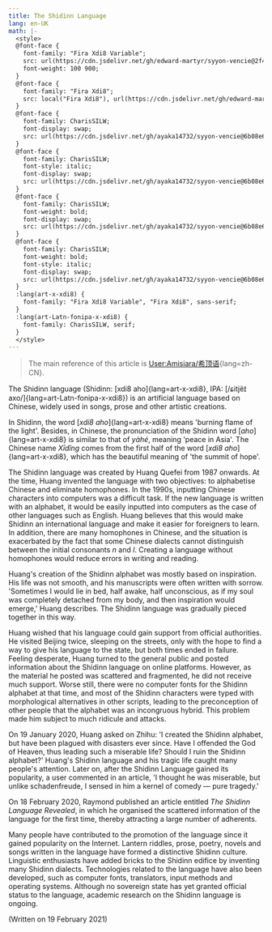 ```yaml
---
title: The Shidinn Language
lang: en-UK
math: |-
  <style>
  @font-face {
    font-family: "Fira Xdi8 Variable";
    src: url(https://cdn.jsdelivr.net/gh/edward-martyr/syyon-vencie@2f449da/Fira%20Xdi8%20Variable-subset.woff2) format('woff2-variations');
    font-weight: 100 900;
  }
  @font-face {
    font-family: "Fira Xdi8";
    src: local("Fira Xdi8"), url(https://cdn.jsdelivr.net/gh/edward-martyr/syyon-vencie@2f449da/FiraXdi8-Regular-subset.ttf) format('ttf');
  }
  @font-face {
    font-family: CharisSILW;
    font-display: swap;
    src: url(https://cdn.jsdelivr.net/gh/ayaka14732/syyon-vencie@6b08e67/charissil/CharisSIL-R.woff);
  }
  @font-face {
    font-family: CharisSILW;
    font-style: italic;
    font-display: swap;
    src: url(https://cdn.jsdelivr.net/gh/ayaka14732/syyon-vencie@6b08e67/charissil/CharisSIL-I.woff);
  }
  @font-face {
    font-family: CharisSILW;
    font-weight: bold;
    font-display: swap;
    src: url(https://cdn.jsdelivr.net/gh/ayaka14732/syyon-vencie@6b08e67/charissil/CharisSIL-B.woff);
  }
  @font-face {
    font-family: CharisSILW;
    font-weight: bold;
    font-style: italic;
    font-display: swap;
    src: url(https://cdn.jsdelivr.net/gh/ayaka14732/syyon-vencie@6b08e67/charissil/CharisSIL-BI.woff);
  }
  :lang(art-x-xdi8) {
    font-family: "Fira Xdi8 Variable", "Fira Xdi8", sans-serif;
  }
  :lang(art-Latn-fonipa-x-xdi8) {
    font-family: CharisSILW, serif;
  }
  </style>
---
```


> The main reference of this article is [User:Amisiara/希顶语](https://yuyan.fandom.com/zh/wiki/User:Amisiara/%E5%B8%8C%E9%A1%B6%E8%AF%AD){lang=zh-CN}.

The Shidinn language (Shidinn: [xdi8 aho]{lang=art-x-xdi8}, IPA: [/ɕitjẽɪ̃ axo/]{lang=art-Latn-fonipa-x-xdi8}) is an artificial language based on Chinese, widely used in songs, prose and other artistic creations.

In Shidinn, the word [*xdi8 aho*]{lang=art-x-xdi8} means 'burning flame of the light'. Besides, in Chinese, the pronunciation of the Shidinn word [*aho*]{lang=art-x-xdi8} is similar to that of *yàhé*, meaning 'peace in Asia'. The Chinese name *Xīdǐng* comes from the first half of the word [*xdi8 aho*]{lang=art-x-xdi8}, which has the beautiful meaning of 'the summit of hope'.

The Shidinn language was created by Huang Quefei from 1987 onwards. At the time, Huang invented the language with two objectives: to alphabetise Chinese and eliminate homophones. In the 1990s, inputting Chinese characters into computers was a difficult task. If the new language is written with an alphabet, it would be easily inputted into computers as the case of other languages such as English. Huang believes that this would make Shidinn an international language and make it easier for foreigners to learn. In addition, there are many homophones in Chinese, and the situation is exacerbated by the fact that some Chinese dialects cannot distinguish between the initial consonants *n* and *l*. Creating a language without homophones would reduce errors in writing and reading.

Huang's creation of the Shidinn alphabet was mostly based on inspiration. His life was not smooth, and his manuscripts were often written with sorrow. 'Sometimes I would lie in bed, half awake, half unconscious, as if my soul was completely detached from my body, and then inspiration would emerge,' Huang describes. The Shidinn language was gradually pieced together in this way.

Huang wished that his language could gain support from official authorities. He visited Beijing twice, sleeping on the streets, only with the hope to find a way to give his language to the state, but both times ended in failure. Feeling desperate, Huang turned to the general public and posted information about the Shidinn language on online platforms. However, as the material he posted was scattered and fragmented, he did not receive much support. Worse still, there were no computer fonts for the Shidinn alphabet at that time, and most of the Shidinn characters were typed with morphological alternatives in other scripts, leading to the preconception of other people that the alphabet was an incongruous hybrid. This problem made him subject to much ridicule and attacks.

On 19 January 2020, Huang asked on Zhihu: 'I created the Shidinn alphabet, but have been plagued with disasters ever since. Have I offended the God of Heaven, thus leading such a miserable life? Should I ruin the Shidinn alphabet?' Huang's Shidinn language and his tragic life caught many people's attention. Later on, after the Shidinn Language gained its popularity, a user commented in an article, 'I thought he was miserable, but unlike schadenfreude, I sensed in him a kernel of comedy — pure tragedy.'

On 18 February 2020, Raymond published an article entitled *The Shidinn Language Revealed*, in which he organised the scattered information of the language for the first time, thereby attracting a large number of adherents.

Many people have contributed to the promotion of the language since it gained popularity on the Internet. Lantern riddles, prose, poetry, novels and songs written in the language have formed a distinctive Shidinn culture. Linguistic enthusiasts have added bricks to the Shidinn edifice by inventing many Shidinn dialects. Technologies related to the language have also been developed, such as computer fonts, translators, input methods and operating systems. Although no sovereign state has yet granted official status to the language, academic research on the Shidinn language is ongoing.

(Written on 19 February 2021)
